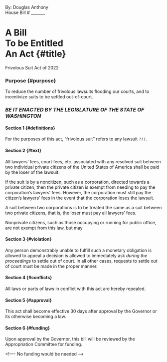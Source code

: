 By: Douglas Anthony  
House Bill # _______  

# A Bill <br/> To be Entitled <br/> An Act {#title}  

Frivolous Suit Act of 2022  

### Purpose {#purpose}  

To reduce the number of frivolous lawsuits flooding our courts, and to incentivize suits to be settled out-of-court.  

### _BE IT ENACTED BY THE LEGISLATURE OF THE STATE OF WASHINGTON_  

#### Section 1 {#definitions}  

For the purposes of this act, “frivolous suit” refers to any lawsuit `???`.  

#### Section 2 {#text}  

All lawyers’ fees, court fees, etc. associated with any resolved suit between two individual private citizens of the United States of America shall be paid by the loser of the lawsuit.  

If the suit is by a noncitizen, such as a corporation, directed towards a private citizen, then the private citizen is exempt from needing to pay the corporation’s lawyers’ fees. However, the corporation must still pay the citizen’s lawyers’ fees in the event that the corporation loses the lawsuit.  

A suit between two corporations is to be treated the same as a suit between two private citizens, that is, the loser must pay all lawyers’ fees.

Nonprivate citizens, such as those occupying or running for public office, are not exempt from this law, but may 

#### Section 3 {#violation}  

Any person demonstrably unable to fulfill such a monetary obligation is allowed to appeal a decision is allowed to immediately ask _during the proceedings_ to settle out of court. In all other cases, requests to settle out of court must be made in the proper manner.  

#### Section 4 {#conflicts}  

All laws or parts of laws in conflict with this act are hereby repealed.  

#### Section 5 {#approval}  

This act shall become effective 30 days after approval by the Governor or its otherwise becoming a law.  

#### Section 6 {#funding}  

Upon approval by the Governor, this bill will be reviewed by the Appropriation Committee for funding.  

<!—- No funding would be needed -->

